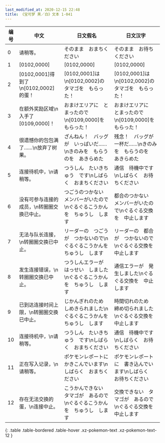 ```yaml
---
last_modified_at: 2020-12-15 22:48
title: 《宝可梦 黑／白》文本 1-041
---
```

| 编号 | 中文 | 日文假名 | 日文汉字 |
| ---- | ---- | ---- | --- |
| 0 | 请稍等。 | そのまま　おまちください | そのまま　お待ちください |
| 1 | [0102,0000] | [0102,0000] | [0102,0000] |
| 2 | [0102,0001]得到了\n[0102,0002]的蛋！ | [0102,0001]は\n[0102,0002]の　タマゴを　もらった！ | [0102,0001]は\n[0102,0002]の　タマゴを　もらった！ |
| 3 | 在额外奖励区域\n入手了[0109,0000]！ | おまけエリアに　とまったので\n[0109,0000]を　もらった！ | おまけエリアに　とまったので\n[0109,0000]を　もらった！ |
| 4 | 很遗憾你的包包满了……\n放弃了树果。 | ざんねん！　バッグが　いっぱいだ……\nきのみを　もらうのを　あきらめた | 残念！　バッグが　一杯だ……\nきのみを　もらうのを　あきらめた |
| 5 | 连接待机中，\n请稍等。 | つうしん　たいきちゅう　です\nしばらく　おまちください | 通信　待機中です\nしばらく　お待ちください |
| 6 | 没有可参与连接的成员，\n转圈圈交换已中止。 | つごうのつかない　メンバーがいたので\nぐるぐるこうかんを　ちゅうし　します | 都合のつかない　メンバーがいたので\nぐるぐる交換を　中止します |
| 7 | 无法与队长连接，\n转圈圈交换已中止。 | リーダーの　つごうが　つかないので\nぐるぐるこうかんを　ちゅうし　します | リーダーの　都合が　つかないので\nぐるぐる交換を　中止します |
| 8 | 发生连接错误，\n转圈圈交换已中止。 | つうしんエラーが　はっせい　しました\nぐるぐるこうかんを　ちゅうし　します | 通信エラーが　発生しました\nぐるぐる交換を　中止します |
| 9 | 已到达连接时间上限，\n转圈圈交换已中止。 | じかんぎれのため　しめきられました\nぐるぐるこうかんを　ちゅうし　します | 時間切れのため　締め切られました\nぐるぐる交換を　中止します |
| 10 | 连接待机中，\n请稍等。 | つうしん　たいきちゅう　です\nしばらく　おまちください | 通信　待機中です\nしばらく　お待ちください |
| 11 | 正在写入记录，\n请稍等。 | ポケモンレポートに　かきこんでいます\nしばらく　おまちください | ポケモンレポートに　書き込んでいます\nしばらく　お待ちください |
| 12 | 存在无法交换的蛋，\n连接中止。 | こうかんできない　タマゴが　あるので\nぐるぐるこうかんを　ちゅうし　します | 交換できない　タマゴが　あるので\nぐるぐる交換を　中止します |
{: .table .table-bordered .table-hover .xz-pokemon-text .xz-pokemon-text-12 }